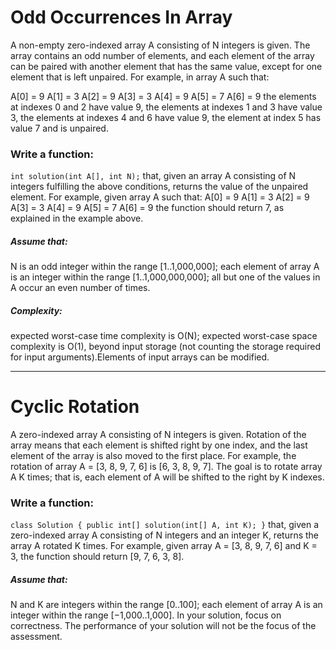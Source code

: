 # Odd Occurrences In Array
A non-empty zero-indexed array A consisting of N integers is given. The array contains an odd number of elements, and each element of the array can be paired with another element that has the same value, except for one element that is left unpaired.
For example, in array A such that:

  A[0] = 9  A[1] = 3  A[2] = 9
  A[3] = 3  A[4] = 9  A[5] = 7
  A[6] = 9
the elements at indexes 0 and 2 have value 9,
the elements at indexes 1 and 3 have value 3,
the elements at indexes 4 and 6 have value 9,
the element at index 5 has value 7 and is unpaired.

### Write a function:

```int solution(int A[], int N);```
that, given an array A consisting of N integers fulfilling the above conditions, returns the value of the unpaired element.
For example, given array A such that:
  A[0] = 9  A[1] = 3  A[2] = 9
  A[3] = 3  A[4] = 9  A[5] = 7
  A[6] = 9
the function should return 7, as explained in the example above.

##### Assume that:

N is an odd integer within the range [1..1,000,000];
each element of array A is an integer within the range [1..1,000,000,000];
all but one of the values in A occur an even number of times.

##### Complexity:

expected worst-case time complexity is O(N);
expected worst-case space complexity is O(1), beyond input storage (not counting the storage required for input arguments).Elements of input arrays can be modified.

----------------------------------------------------------------------------

# Cyclic Rotation

A zero-indexed array A consisting of N integers is given. Rotation of the array means that each element is shifted right by one index, and the last element of the array is also moved to the first place.
For example, the rotation of array A = [3, 8, 9, 7, 6] is [6, 3, 8, 9, 7]. The goal is to rotate array A K times; that is, each element of A will be shifted to the right by K indexes.

### Write a function:

```class Solution { public int[] solution(int[] A, int K); }```
that, given a zero-indexed array A consisting of N integers and an integer K, returns the array A rotated K times.
For example, given array A = [3, 8, 9, 7, 6] and K = 3, the function should return [9, 7, 6, 3, 8].

##### Assume that:

N and K are integers within the range [0..100];
each element of array A is an integer within the range [−1,000..1,000].
In your solution, focus on correctness. The performance of your solution will not be the focus of the assessment.

